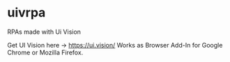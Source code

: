 # uivrpa
RPAs made with Ui Vision

Get UI Vision here -> https://ui.vision/ 
Works as Browser Add-In for Google Chrome or Mozilla Firefox.


